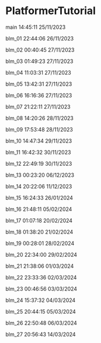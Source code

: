# PlatformerTutorial

main   14:45:11   25/11/2023

blm_01   22:44:06   26/11/2023

blm_02   00:40:45   27/11/2023

blm_03   01:49:23   27/11/2023

blm_04   11:03:31   27/11/2023

blm_05   13:42:31   27/11/2023

blm_06   16:16:36   27/11/2023

blm_07   21:22:11   27/11/2023

blm_08   14:20:26   28/11/2023

blm_09   17:53:48   28/11/2023

blm_10   14:47:34   29/11/2023

blm_11   16:42:32   30/11/2023

blm_12   22:49:19   30/11/2023

blm_13   00:23:20   06/12/2023

blm_14   20:22:06   11/12/2023

blm_15   16:24:33   26/01/2024

blm_16   21:48:11   05/02/2024

blm_17   01:07:18   20/02/2024

blm_18   01:38:20   21/02/2024

blm_19   00:28:01   28/02/2024

blm_20   22:34:00   29/02/2024

blm_21   21:38:06   01/03/2024

blm_22   23:33:36   02/03/2024

blm_23   00:46:56   03/03/2024

blm_24   15:37:32   04/03/2024

blm_25   20:44:15   05/03/2024

blm_26   22:50:48   06/03/2024

blm_27   20:56:43   14/03/2024
